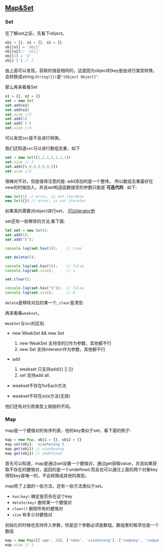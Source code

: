 ## [Map&Set](https://leanpub.com/understandinges6/read#leanpub-auto-sets-and-maps-in-ecmascript-5)

### Set
在了解set之前，先看下object。

```js
obj = {}, o1 = {}, o2 = {}
obj[o1] = 'obj1'
obj[o2]// 'obj1'
obj[1] = '2'
obj['1'] // 2
```

由上面可以发现，获取的值是相同的，这是因为object的key是由进行类型转换，会转换成string.`String({})`是`"[Object Object]"`.

那么再来看看Set

```js
o1 = {}, o2 = {}
set = new Set
set.add(o1)
set.add(o2)
set.size //2
set.add(1)
set.add('1')
set.size //4
```

可以发现`Set`是不会进行转换。

我们还知道`set`可以进行数组去重，如下

```js
set = new Set([1,2,1,1,1,1,1])
set.size // 2
set.add([9,9,9,9,9,9,9])
set.size //3
```

很棒对不对，但是值得注意的是: add添加的是一个整体。
所以数组去重最好在new的时候加入，并且set构造函数接受的参数只能是 **可迭代的** . 如下:

```js
new Set(1) // error, is not iterable
new Set({}) // error, is not iterator
```
如果真的需要对object进行set， [可以iterator他](https://github.com/xiaohesong/TIL/blob/master/front-end/javascript/objects/examples/iterator.md)

set还有一些移除的方法,看下面:

```js
let set = new Set();
set.add(5);
set.add("5");

console.log(set.has(5));    // true

set.delete(5);

console.log(set.has(5));    // false
console.log(set.size);      // 1

set.clear();

console.log(set.has("5"));  // false
console.log(set.size);      // 0
```

`delete`是移除对应的某一个, `clear`是清空.

再来看看`weakset`。

`WeakSet`与`Set`的区别.

- new WeakSet && new Set
  1. new WeakSet 支持空的[]作为参数，其他都不行
  2. new Set 支持interator作为参数，其他都不行.

- add
  1. weakset 只支持add({} || [])
  2. set 支持add all.
  
- weakset不存在forEach方法
- weakset不存在size方法(无效)

他们还有对引用类型上销毁的不同。


### Map
map是一个健值对的有序列表，他的key类似于set，看下面的例子:

```js
map = new Map, obj1 = {}, obj2 = {}
map.set(obj1, 'xiaohesong')
map.get(obj1) // xiaohesong
map.get(obj2) // undefined
```
首先可以知道，map是通过set设置一个健值对，通过get获取value，并且如果获取不存在的健值对，返回的是一个undefined.而且也可以通过上面的两个对象key得知key是唯一的，不会转换成其他的类型。

map除了上面的一些方法，还有一些方法类似于set。
- `has(key)` 确定是否存在这个key
- `delete(key)` 删除某一个健值对
- `clear()` 删除所有的健值对
- `size` 有多少对健值对

初始化的时候也支持传入参数，但是这个参数必须是数组，数组里的每项也是一个数组

```js
map = new Map([['age', 18], ['name', 'xiaohesong'], ['company', 'company-name']])
map.size // 3
```
